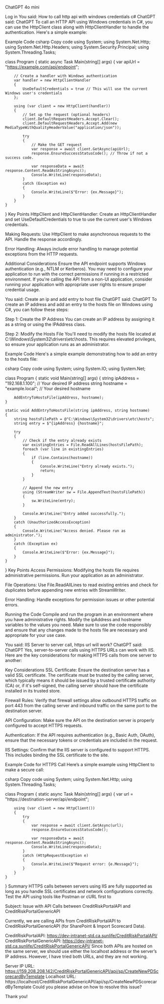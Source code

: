 ChatGPT 4o mini

Log in
You said:
How to call http api with windows credentials c#
ChatGPT said:
ChatGPT
To call an HTTP API using Windows credentials in C#, you can use the HttpClient class along with HttpClientHandler to handle the authentication. Here's a simple example:

Example Code
csharp
Copy code
using System;
using System.Net.Http;
using System.Net.Http.Headers;
using System.Security.Principal;
using System.Threading.Tasks;

class Program
{
    static async Task Main(string[] args)
    {
        var apiUrl = "https://example.com/api/endpoint";

        // Create a handler with Windows authentication
        var handler = new HttpClientHandler
        {
            UseDefaultCredentials = true // This will use the current Windows user's credentials
        };

        using (var client = new HttpClient(handler))
        {
            // Set up the request (optional headers)
            client.DefaultRequestHeaders.Accept.Clear();
            client.DefaultRequestHeaders.Accept.Add(new MediaTypeWithQualityHeaderValue("application/json"));

            try
            {
                // Make the GET request
                var response = await client.GetAsync(apiUrl);
                response.EnsureSuccessStatusCode(); // Throw if not a success code.

                var responseData = await response.Content.ReadAsStringAsync();
                Console.WriteLine(responseData);
            }
            catch (Exception ex)
            {
                Console.WriteLine($"Error: {ex.Message}");
            }
        }
    }
}
Key Points
HttpClient and HttpClientHandler: Create an HttpClientHandler and set UseDefaultCredentials to true to use the current user's Windows credentials.

Making Requests: Use HttpClient to make asynchronous requests to the API. Handle the response accordingly.

Error Handling: Always include error handling to manage potential exceptions from the HTTP requests.

Additional Considerations
Ensure the API endpoint supports Windows authentication (e.g., NTLM or Kerberos).
You may need to configure your application to run with the correct permissions if running in a restricted environment.
If you're calling the API from a non-UI application, consider running your application with appropriate user rights to ensure proper credential usage.


You said:
Create an ip and add entry to host file
ChatGPT said:
ChatGPT
To create an IP address and add an entry to the hosts file on Windows using C#, you can follow these steps:

Step 1: Create the IP Address
You can create an IP address by assigning it as a string or using the IPAddress class.

Step 2: Modify the Hosts File
You'll need to modify the hosts file located at C:\Windows\System32\drivers\etc\hosts. This requires elevated privileges, so ensure your application runs as an administrator.

Example Code
Here's a simple example demonstrating how to add an entry to the hosts file:

csharp
Copy code
using System;
using System.IO;
using System.Net;

class Program
{
    static void Main(string[] args)
    {
        string ipAddress = "192.168.1.100"; // Your desired IP address
        string hostname = "example.local";   // Your desired hostname

        AddEntryToHostsFile(ipAddress, hostname);
    }

    static void AddEntryToHostsFile(string ipAddress, string hostname)
    {
        string hostsFilePath = @"C:\Windows\System32\drivers\etc\hosts";
        string entry = $"{ipAddress} {hostname}";

        try
        {
            // Check if the entry already exists
            var existingEntries = File.ReadAllLines(hostsFilePath);
            foreach (var line in existingEntries)
            {
                if (line.Contains(hostname))
                {
                    Console.WriteLine("Entry already exists.");
                    return;
                }
            }

            // Append the new entry
            using (StreamWriter sw = File.AppendText(hostsFilePath))
            {
                sw.WriteLine(entry);
            }

            Console.WriteLine("Entry added successfully.");
        }
        catch (UnauthorizedAccessException)
        {
            Console.WriteLine("Access denied. Please run as administrator.");
        }
        catch (Exception ex)
        {
            Console.WriteLine($"Error: {ex.Message}");
        }
    }
}
Key Points
Access Permissions: Modifying the hosts file requires administrative permissions. Run your application as an administrator.

File Operations: Use File.ReadAllLines to read existing entries and check for duplicates before appending new entries with StreamWriter.

Error Handling: Handle exceptions for permission issues or other potential errors.

Running the Code
Compile and run the program in an environment where you have administrative rights.
Modify the ipAddress and hostname variables to the values you need.
Make sure to use the code responsibly and ensure that any changes made to the hosts file are necessary and appropriate for your use case.



You said:
IIS Server to server call, https url will work?
ChatGPT said:
ChatGPT
Yes, server-to-server calls using HTTPS URLs can work with IIS. Here are the key considerations for making HTTPS calls from one server to another:

Key Considerations
SSL Certificate: Ensure the destination server has a valid SSL certificate. The certificate must be trusted by the calling server, which typically means it should be issued by a trusted certificate authority (CA) or, if it's self-signed, the calling server should have the certificate installed in its trusted store.

Firewall Rules: Verify that firewall settings allow outbound HTTPS traffic on port 443 from the calling server and inbound traffic on the same port to the destination server.

API Configuration: Make sure the API on the destination server is properly configured to accept HTTPS requests.

Authentication: If the API requires authentication (e.g., Basic Auth, OAuth), ensure that the necessary tokens or credentials are included in the request.

IIS Settings: Confirm that the IIS server is configured to support HTTPS. This includes binding the SSL certificate to the site.

Example Code for HTTPS Call
Here’s a simple example using HttpClient to make a secure call:

csharp
Copy code
using System;
using System.Net.Http;
using System.Threading.Tasks;

class Program
{
    static async Task Main(string[] args)
    {
        var url = "https://destination-server/api/endpoint";

        using (var client = new HttpClient())
        {
            try
            {
                var response = await client.GetAsync(url);
                response.EnsureSuccessStatusCode();

                var responseData = await response.Content.ReadAsStringAsync();
                Console.WriteLine(responseData);
            }
            catch (HttpRequestException e)
            {
                Console.WriteLine($"Request error: {e.Message}");
            }
        }
    }
}
Summary
HTTPS calls between servers using IIS are fully supported as long as you handle SSL certificates and network configurations correctly.
Test the API using tools like Postman or cURL first to 

Subject: Issue with API Calls between CreditRiskPortalAPI and CreditRiskPortalGenericAPI

Currently, we are calling APIs from CreditRiskPortalAPI to CreditRiskPortalGenericAPI (for SharePoint & Import Scorecard Data).

CreditRiskPortalAPI: https://dev-intranet-std.ca.sunlife/CreditRiskPortalAPI/
CreditRiskPortalGenericAPI: https://dev-intranet-std.ca.sunlife/CreditRiskPortalGenericAPI/
Since both APIs are hosted on the same server, we should use either the localhost address or the server’s IP address. However, I have tried both URLs, and they are not working.

Server IP URL: https://159.208.208.142/CreditRiskPortalGenericAPI/api/sp/CreateNewPDScorecardByTemplate
Localhost URL: https://localhost/CreditRiskPortalGenericAPI/api/sp/CreateNewPDScorecardByTemplate
Could you please advise on how to resolve this issue?

Thank you!
